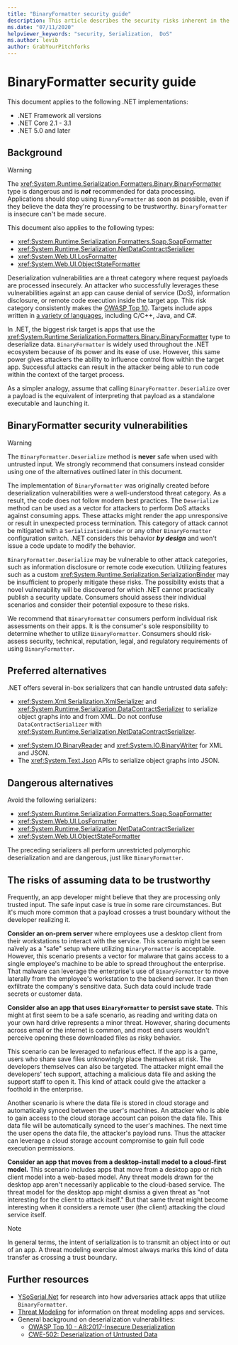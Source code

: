 ```yaml
---
title: "BinaryFormatter security guide"
description: This article describes the security risks inherent in the BinaryFormatter type and recommendations for different serializers to use.
ms.date: "07/11/2020"
helpviewer_keywords: "security, Serialization,  DoS"
ms.author: levib
author: GrabYourPitchforks
---
```

# BinaryFormatter security guide

This document applies to the following .NET implementations:

* .NET Framework all versions
* .NET Core 2.1 - 3.1
* .NET 5.0 and later

## Background

> [!WARNING]
> The <xref:System.Runtime.Serialization.Formatters.Binary.BinaryFormatter> type is dangerous and is ***not*** recommended for data processing. Applications should stop using `BinaryFormatter` as soon as possible, even if they believe the data they're processing to be trustworthy. `BinaryFormatter` is insecure can't be made secure.

This document also applies to the following types:

* <xref:System.Runtime.Serialization.Formatters.Soap.SoapFormatter>
* <xref:System.Runtime.Serialization.NetDataContractSerializer>
* <xref:System.Web.UI.LosFormatter>
* <xref:System.Web.UI.ObjectStateFormatter>

Deserialization vulnerabilities are a threat category where request payloads are processed insecurely. An attacker who successfully leverages these vulnerabilities against an app can cause denial of service (DoS), information disclosure, or remote code execution inside the target app. This risk category consistently makes the [OWASP Top 10](https://owasp.org/www-project-top-ten/). Targets include apps written in [a variety of languages](https://owasp.org/www-community/vulnerabilities/Deserialization_of_untrusted_data), including C/C++, Java, and C#.

In .NET, the biggest risk target is apps that use the <xref:System.Runtime.Serialization.Formatters.Binary.BinaryFormatter> type to deserialize data. `BinaryFormatter` is widely used throughout the .NET ecosystem because of its power and its ease of use. However, this same power gives attackers the ability to influence control flow within the target app. Successful attacks can result in the attacker being able to run code within the context of the target process.

As a simpler analogy, assume that calling `BinaryFormatter.Deserialize` over a payload is the equivalent of interpreting that payload as a standalone executable and launching it.

## BinaryFormatter security vulnerabilities

> [!WARNING]
> The `BinaryFormatter.Deserialize` method is __never__ safe when used with untrusted input. We strongly recommend that consumers instead consider using one of the alternatives outlined later in this document.

The implementation of `BinaryFormatter` was originally created before deserialization vulnerabilities were a well-understood threat category. As a result, the code does not follow modern best practices. The `Deserialize` method can be used as a vector for attackers to perform DoS attacks against consuming apps. These attacks might render the app unresponsive or result in unexpected process termination. This category of attack cannot be mitigated with a `SerializationBinder` or any other `BinaryFormatter` configuration switch. .NET considers this behavior ***by design*** and won't issue a code update to modify the behavior.

`BinaryFormatter.Deserialize` may be vulnerable to other attack categories, such as information disclosure or remote code execution. Utilizing features such as a custom <xref:System.Runtime.Serialization.SerializationBinder> may be insufficient to properly mitigate these risks. The possibility exists that a novel vulnerability will be discovered for which .NET cannot practically publish a security update. Consumers should assess their individual scenarios and consider their potential exposure to these risks.

We recommend that `BinaryFormatter` consumers perform individual risk assessments on their apps. It is the consumer's sole responsibility to determine whether to utilize `BinaryFormatter`. Consumers should risk-assess security, technical, reputation, legal, and regulatory requirements of using `BinaryFormatter`.

## Preferred alternatives

.NET offers several in-box serializers that can handle untrusted data safely:

* <xref:System.Xml.Serialization.XmlSerializer> and <xref:System.Runtime.Serialization.DataContractSerializer> to serialize object graphs into and from XML. Do not confuse `DataContractSerializer` with  <xref:System.Runtime.Serialization.NetDataContractSerializer>.
<!-- Levi comment left in your original PR applied here-->
* <xref:System.IO.BinaryReader> and <xref:System.IO.BinaryWriter> for XML and JSON.
* The <xref:System.Text.Json> APIs to serialize object graphs into JSON.

## Dangerous alternatives

Avoid the following serializers:

* <xref:System.Runtime.Serialization.Formatters.Soap.SoapFormatter>
* <xref:System.Web.UI.LosFormatter>
* <xref:System.Runtime.Serialization.NetDataContractSerializer>
* <xref:System.Web.UI.ObjectStateFormatter>

The preceding serializers all perform unrestricted polymorphic deserialization and are dangerous, just like `BinaryFormatter`.

## The risks of assuming data to be trustworthy

Frequently, an app developer might believe that they are processing only trusted input. The safe input case is true in some rare circumstances. But it's much more common that a payload crosses a trust boundary without the developer realizing it.

__Consider an on-prem server__ where employees use a desktop client from their workstations to interact with the service. This scenario might be seen naïvely as a "safe" setup where utilizing `BinaryFormatter` is acceptable. However, this scenario presents a vector for malware that gains access to a single employee's machine to be able to spread throughout the enterprise. That malware can leverage the enterprise's use of `BinaryFormatter` to move laterally from the employee's workstation to the backend server. It can then exfiltrate the company's sensitive data. Such data could include trade secrets or customer data.

__Consider also an app that uses `BinaryFormatter` to persist save state.__ This might at first seem to be a safe scenario, as reading and writing data on your own hard drive represents a minor threat. However, sharing documents across email or the internet is common, and most end users wouldn't perceive opening these downloaded files as risky behavior.

This scenario can be leveraged to nefarious effect. If the app is a game, users who share save files unknowingly place themselves at risk. The developers themselves can also be targeted. The attacker might email the developers' tech support, attaching a malicious data file and asking the support staff to open it. This kind of attack could give the attacker a foothold in the enterprise.

Another scenario is where the data file is stored in cloud storage and automatically synced between the user's machines. An attacker who is able to gain access to the cloud storage account can poison the data file. This data file will be automatically synced to the user's machines. The next time the user opens the data file, the attacker's payload runs. Thus the attacker can leverage a cloud storage account compromise to gain full code execution permissions.

<!-- Levi review: What's a box product? That's won't translate 
We like sentences to be generally between 15-20 words. Can you help me split up the following 42 word sentence? I'm not sure how an embedded sentence translates. I'm made an attempt to shorten it and make it easier to read in all languages.

[tdykstra] I split the long sentence and replaced "box product" with "desktop app".
-->
__Consider an app that moves from a desktop-install model to a cloud-first model.__ This scenario includes apps that move from a desktop app or rich client model into a web-based model. Any threat models drawn for the desktop app aren't necessarily applicable to the cloud-based service. The threat model for the desktop app might dismiss a given threat as "not interesting for the client to attack itself." But that same threat might become interesting when it considers a remote user (the client) attacking the cloud service itself.

> [!NOTE]
> In general terms, the intent of serialization is to transmit an object into or out of an app. A threat modeling exercise almost always marks this kind of data transfer as crossing a trust boundary.

## Further resources

* [YSoSerial.Net](https://github.com/pwntester/ysoserial.net) for research into how adversaries attack apps that utilize `BinaryFormatter`.
* [Threat Modeling](/securityengineering/sdl/threatmodeling) for information on threat modeling apps and services.
* General background on deserialization vulnerabilities:
  * [OWASP Top 10 - A8:2017-Insecure Deserialization](https://owasp.org/www-project-top-ten/OWASP_Top_Ten_2017/Top_10-2017_A8-Insecure_Deserialization)
  * [CWE-502: Deserialization of Untrusted Data](https://cwe.mitre.org/data/definitions/502.html)
